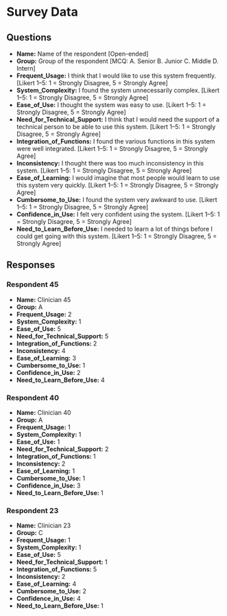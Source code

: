 # Survey Data

## Questions

- **Name:** Name of the respondent [Open-ended]
- **Group:** Group of the respondent [MCQ: A. Senior B. Junior C. Middle D. Intern]
- **Frequent_Usage:** I think that I would like to use this system frequently. [Likert 1–5: 1 = Strongly Disagree, 5 = Strongly Agree]
- **System_Complexity:** I found the system unnecessarily complex. [Likert 1–5: 1 = Strongly Disagree, 5 = Strongly Agree]
- **Ease_of_Use:** I thought the system was easy to use. [Likert 1–5: 1 = Strongly Disagree, 5 = Strongly Agree]
- **Need_for_Technical_Support:** I think that I would need the support of a technical person to be able to use this system. [Likert 1–5: 1 = Strongly Disagree, 5 = Strongly Agree]
- **Integration_of_Functions:** I found the various functions in this system were well integrated. [Likert 1–5: 1 = Strongly Disagree, 5 = Strongly Agree]
- **Inconsistency:** I thought there was too much inconsistency in this system. [Likert 1–5: 1 = Strongly Disagree, 5 = Strongly Agree]
- **Ease_of_Learning:** I would imagine that most people would learn to use this system very quickly. [Likert 1–5: 1 = Strongly Disagree, 5 = Strongly Agree]
- **Cumbersome_to_Use:** I found the system very awkward to use. [Likert 1–5: 1 = Strongly Disagree, 5 = Strongly Agree]
- **Confidence_in_Use:** I felt very confident using the system. [Likert 1–5: 1 = Strongly Disagree, 5 = Strongly Agree]
- **Need_to_Learn_Before_Use:** I needed to learn a lot of things before I could get going with this system. [Likert 1–5: 1 = Strongly Disagree, 5 = Strongly Agree]

## Responses

### Respondent 45

- **Name:** Clinician 45
- **Group:** A
- **Frequent_Usage:** 2
- **System_Complexity:** 1
- **Ease_of_Use:** 5
- **Need_for_Technical_Support:** 5
- **Integration_of_Functions:** 2
- **Inconsistency:** 4
- **Ease_of_Learning:** 3
- **Cumbersome_to_Use:** 1
- **Confidence_in_Use:** 2
- **Need_to_Learn_Before_Use:** 4

### Respondent 40

- **Name:** Clinician 40
- **Group:** A
- **Frequent_Usage:** 1
- **System_Complexity:** 1
- **Ease_of_Use:** 1
- **Need_for_Technical_Support:** 2
- **Integration_of_Functions:** 1
- **Inconsistency:** 2
- **Ease_of_Learning:** 1
- **Cumbersome_to_Use:** 1
- **Confidence_in_Use:** 3
- **Need_to_Learn_Before_Use:** 1

### Respondent 23

- **Name:** Clinician 23
- **Group:** C
- **Frequent_Usage:** 1
- **System_Complexity:** 1
- **Ease_of_Use:** 5
- **Need_for_Technical_Support:** 1
- **Integration_of_Functions:** 5
- **Inconsistency:** 2
- **Ease_of_Learning:** 4
- **Cumbersome_to_Use:** 2
- **Confidence_in_Use:** 4
- **Need_to_Learn_Before_Use:** 1
